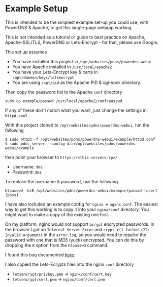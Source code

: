 # Example Setup #

This is intended to be the simplest example set-up you could use, with PowerDNS & Apache, to get
this single-page webapp working.

This is not intended as a tutorial or guide to best practice on Apache, Apache-SSL/TLS, PowerDNS or Lets-Encrypt - for that, please use Google.

This set up assumes 
* You have installed this project in `/opt/websites/pdns/powerdns-webui`
* You have Apache installed in `/usr/local/apache2` 
* You have your Lets-Encrypt key & certs in `/opt/daemon/keys/letsencrypt` 
* You are using `/opt/pid` as the Apache PID & cgi-sock directory. 

Then copy the password fiel to the Apache `conf` directory

```
sudo cp example/passwd /usr/local/apache2/conf/passwd
```

If any of these don't match what you want, just change the settings in `httpd.conf`.

With this project cloned to `/opt/websites/pdns/powerdns-webui`, run the following

```
$ sudo httpd -f /opt/websites/pdns/powerdns-webui/example/httpd.conf
$ sudo pdns_server --config-dir=/opt/websites/pdns/powerdns-webui/example
```

then point your browser to `https://<this-servers-ip>/`

* Username: `dns`
* Password: `dns`

To replace the username & password, use the following

```
htpasswd -bcB /opt/websites/pdns/powerdns-webui/example/passwd [user] [pass]
```

I have also included an example config for `nginx` -> `nginx.conf`. The easiest way to get this 
working is to copy it into your `nginx/conf` directory. You might want to make a copy of the existing one first.

On my platform, nginx would not support `bcrypt` encrypted passwords. In the browser I got an `Internal Server Error` and 
`crypt_r() failed (22: Invalid argument)` in the `error.log`, so you would need to 
repalce the password with one that is MD5 (yuck) encrypted. You can do this by dropping the `B`
option from the `htpasswd` command.

I found this bug documented [here](https://github.com/kubernetes/ingress-nginx/issues/3150).

I also copied the Lets-Ecrypts files into the nginx `conf` directory

* `letsencrypt/privkey.pem` -> `nginx/conf/cert.key`
* `letsencrypt/cert.pem` -> `nginx/conf/cert.pem`


